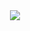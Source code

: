 <div align="center">
  <img src="https://github.com/user-attachments/assets/daf16c77-b656-48f1-8b26-07ef4ef61e2a">
</div>
